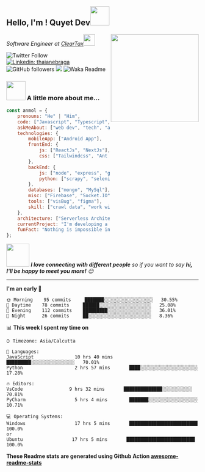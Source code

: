 <h2>Hello, I'm ! Quyet Dev<img src="https://media.giphy.com/media/12oufCB0MyZ1Go/giphy.gif" width="50"></h2>
<img align='right' src="https://media.giphy.com/media/M9gbBd9nbDrOTu1Mqx/giphy.gif" width="230">
<p><em>Software Engineer at <a href="http://www.cleartax.in">ClearTax</a><img src="https://media.giphy.com/media/WUlplcMpOCEmTGBtBW/giphy.gif" width="30"> 
</em></p>

![Twitter Follow](https://img.shields.io/twitter/follow/misteranmol?label=Follow)
[![Linkedin: thaianebraga](https://img.shields.io/badge/-anmol-blue?style=flat-square&logo=Linkedin&logoColor=white&link=https://www.linkedin.com/in/anmol-p-singh/)](https://www.linkedin.com/in/anmol-p-singh/)
![GitHub followers](https://img.shields.io/github/followers/anmol098?label=Follow&style=social)
![](https://visitor-badge.glitch.me/badge?page_id=anmol098.anmol098)
![Waka Readme](https://github.com/anmol098/anmol098/workflows/Waka%20Readme/badge.svg)

### <img src="https://media.giphy.com/media/VgCDAzcKvsR6OM0uWg/giphy.gif" width="50"> A little more about me...  

```javascript
const anmol = {
    pronouns: "He" | "Him",
    code: ["Javascript", "Typescript", "Python"],
    askMeAbout: ["web dev", "tech", "app dev", "photography"],
    technologies: {
        mobileApp: ["Android App"],
        frontEnd: {
            js: ["ReactJs", "NextJs"],
            css: ["Tailwindcss", "Ant Design", "Bootstrap", "Material UI"]
        },
        backEnd: {
            js: ["node", "express", "graphQL"],
            python: ["scrapy", "selenium"]
        },
        databases: ["mongo", "MySql"],
        misc: ["Firebase", "Socket.IO", "selenium"],
        tools: ["visBug", "figma"],
        skill: ["crawl data", "work with linode"]
    },
    architecture: ["Serverless Architecture", "Progressive web applications", "Single page applications"],
    currentProject: "I'm developing a food delivery app using ReactNative",
    funFact: "Nothing is impossible in Css"
};
```

<img src="https://media.giphy.com/media/LnQjpWaON8nhr21vNW/giphy.gif" width="60"> <em><b>I love connecting with different people</b> so if you want to say <b>hi, I'll be happy to meet you more!</b> 😊</em>

---
<!--START_SECTION:waka-->
**I'm an early 🐤** 

```text
🌞 Morning    95 commits     ███████░░░░░░░░░░░░░░░░░░   30.55% 
🌆 Daytime    78 commits     ██████░░░░░░░░░░░░░░░░░░░   25.08% 
🌃 Evening    112 commits    █████████░░░░░░░░░░░░░░░░   36.01% 
🌙 Night      26 commits     ██░░░░░░░░░░░░░░░░░░░░░░░   8.36%

```


📊 **This week I spent my time on** 

```text
⌚︎ Timezone: Asia/Calcutta

💬 Languages: 
JavaScript               10 hrs 40 mins       █████████░░░░░░░░░░░░░░░░   70.01% 
Python                   2 hrs 57 mins       ████░░░░░░░░░░░░░░░░░░░░░   17.28% 

🔥 Editors: 
VsCode                 9 hrs 32 mins       ██████████████░░░░░░░░░░░   70.81% 
PyCharm                  5 hrs 4 mins        ███████░░░░░░░░░░░░░░░░░░   10.71% 

💻 Operating Systems: 
Windows                  17 hrs 5 mins       █████████████████████████   100.0%
or
Ubuntu                  17 hrs 5 mins       █████████████████████████   100.0%

```
<!--END_SECTION:waka-->

**These Readme stats are generated using Github Action [awesome-readme-stats](https://github.com/anmol098/waka-readme-stats)**
